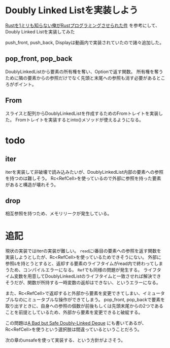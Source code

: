 # Doubly Linked Listを実装しよう

[Rustを1ミリも知らない俺がRustプログラミングさせられた件](https://www.youtube.com/watch?v=6AiU6ncdUdk)
を参考にして、Doubly Linked Listを実装してみた

push_front, push_back, Displayは動画内で実装されていたので諸々追加した。

## pop_front, pop_back
DoublyLinkedListから要素の所有権を奪い、Optionで返す関数。
所有権を奪うために隣の要素からの参照だけでなく先頭と末尾への参照も消す必要があるところがポイント。

## From
スライスと配列からDoublyLinkedListを作成するためのFromトレイトを実装した。
Fromトレイトを実装するとinto()メソッドが使えるようになる。

# todo
## iter
iterを実装して非破壊で読み込みたいが、DoublyLinkedList内部の要素への参照を持つのは難しそう。
Rc<RefCell<T>>を使っているので外部に参照を持った要素があると構造が壊れそう。

## drop
相互参照を持つため、メモリリークが発生している。

# 追記
現状の実装ではiterの実装が難しい。
`read`にi番目の要素への参照を返す関数を実装しようとしたが、Rc<RefCell<T>>を使っているためできそうにない。
外部に参照`&`を持とうとすると、返却する要素のライフタイムがread内で終わってしまうため、コンパイルエラーになる。
`Ref`でも同様の問題が発生する。
ライフタイム変数を用意してDoublyLinkedListのライフタイムと一致させれば解決できそうだが、関数が所持する一時変数の返却はできない、というエラーになる。

また、Rc<RefCell<T>>で返却すると外部から要素を変更できてしまい、イミュータブルなのにミュータブルな操作ができてしまう。
pop_front, pop_backで要素を取り出すときに、自身への参照の個数が前後もしくは先頭末尾からの2つであることを前提としているため、外部から要素を変更できると破綻する。

この問題は[A Bad but Safe Doubly-Linked Deque](https://rust-unofficial.github.io/too-many-lists/)
にも書いてあるが、Rc<RefCell<T>>を使うという選択肢は間違っているということだろう。

次の章のunsafeを使って実装する、という方針がよさそう。

